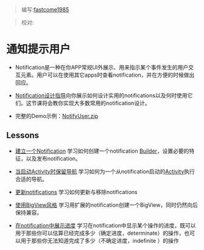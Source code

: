 > 编写:[fastcome1985](https://github.com/fastcome1985)

> 校对:

# 通知提示用户

* Notification是一种在你APP常规UI外展示、用来指示某个事件发生的用户交互元素。用户可以在使用其它apps时查看notification，并在方便的时候做出回应。

*  [Notification设计指导](developer.android.com/design/patterns/notifications.html)向你展示如何设计实用的notifications以及何时使用它们。这节课将会教你实现大多数常用的notification设计。

* 完整的Demo示例：[NotifyUser.zip](developer.android.com/shareables/training/NotifyUser.zip)

## Lessons  

* [建立一个Notification](build-notification.html)
  学习如何创建一个notification [Builder](developer.android.com/reference/android/support/v4/app/NotificationCompat.Builder.html)，设置必要的特征，以及发布notification。
   
* [当启动Activity时保留导航](nav.html)
   学习如何为一个从notification启动的[Activity](http://developer.android.com/intl/zh-cn/reference/android/app/Activity.html)执行合适的导航。

* [更新notifications](update-notification.html)
  学习如何更新与移除notifications


* [使用BigView风格](expand-notification.html)
   学习用扩展的notification创建一个BigView，同时仍然向后保持兼容。

* [在notification中展示进度](progess-notification.html)
   学习在notification中显示某个操作的进度，既可以用于那些你可以估算已经完成多少（确定进度，determinate）的操作，也可以用于那些你无法知道完成了多少（不确定进度，indefinite ）的操作